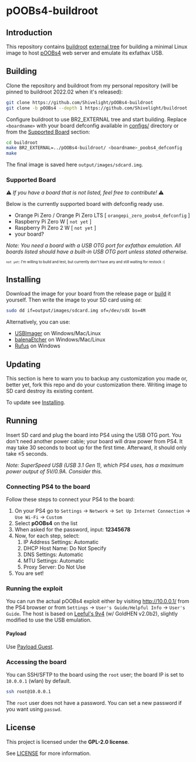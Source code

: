 # pOOBs4-buildroot

## Introduction

This repository contains [buildroot] [external tree][br-external] for building a minimal Linux image to host [pOOBs4] web server and emulate its exfathax USB.

## Building

Clone the repository and buildroot from my personal repository (will be pinned to buildroot 2022.02 when it's released):

```sh
git clone https://github.com/Shivelight/pOOBs4-buildroot
git clone -b pOOBs4 --depth 1 https://github.com/Shivelight/buildroot
```

Configure buildroot to use BR2_EXTERNAL tree and start building. Replace `<boardname>` with your board defconfig available in [configs/](configs) directory or from the [Supported Board](#supported-board) section:

```sh
cd buildroot
make BR2_EXTERNAL=../pOOBs4-buildroot/ <boardname>_poobs4_defconfig
make
```

The final image is saved here `output/images/sdcard.img`.

### Supported Board

⚠️ _If you have a board that is not listed, feel free to contribute!_ ⚠️

Below is the currently supported board with defconfig ready use. 

- Orange Pi Zero / Orange Pi Zero LTS [ `orangepi_zero_poobs4_defconfig` ]
- Raspberry Pi Zero W [ `not yet` ]
- Raspberry Pi Zero 2 W [ `not yet` ]
- your board?

_Note: You need a board with a USB OTG port for exfathax emulation. All boards listed should have a built-in USB OTG port unless stated otherwise._

<sub><sup>`not yet`: I'm willing to build and test, but currently don't have any and still waiting for restock :(</sup></sub>

## Installing

Download the image for your board from the release page or [build](#building) it yourself. Then write the image to your SD card using `dd`:

```sh
sudo dd if=output/images/sdcard.img of=/dev/sdX bs=4M
```

Alternatively, you can use:

- [USBImager](https://bztsrc.gitlab.io/usbimager/) on Windows/Mac/Linux 
- [balenaEtcher](https://www.balena.io/etcher/) on Windows/Mac/Linux 
- [Rufus](https://rufus.ie) on Windows

## Updating

This section is here to warn you to backup any customization you made or, better yet, fork this repo and do your customization there. Writing image to SD card destroy its existing content.

To update see [Installing](#installing).

## Running

Insert SD card and plug the board into PS4 using the USB OTG port. You don't need another power cable; your board will draw power from PS4. It may take 30 seconds to boot up for the first time. Afterward, it should only take ≤5 seconds.

_Note: SuperSpeed USB (USB 3.1 Gen 1), which PS4 uses, has a maximum power output of 5V/0.9A. Consider this._

### Connecting PS4 to the board

Follow these steps to connect your PS4 to the board:

1. On your PS4 go to `Settings` -> `Network` -> `Set Up Internet Connection` -> `Use Wi-Fi` -> `Custom`
2. Select **pOOBs4** on the list
3. When asked for the password, input: **12345678**
4. Now, for each step, select:
	1. IP Address Settings: Automatic
	2. DHCP Host Name: Do Not Specify
	3. DNS Settings: Automatic
	4. MTU Settings: Automatic
	5. Proxy Server: Do Not Use
5. You are set!

### Running the exploit

You can run the actual pOOBs4 exploit either by visiting http://10.0.0.1/ from the PS4 browser or from `Settings` -> `User's Guide/Helpful Info` -> `User's Guide`. The host is based on [Leeful's 9v4](https://github.com/Leeful/leeful.github.io/tree/master/9v4) (w/ GoldHEN v2.0b2), slightly modified to use the USB emulation.

#### Payload

Use [Payload Guest][payload-guest].

### Accessing the board

You can SSH/SFTP to the board using the `root` user; the board IP is set to `10.0.0.1` (wlan) by default.

```sh
ssh root@10.0.0.1
```

The `root` user does not have a password. You can set a new password if you want using `passwd`. 


[pOOBs4]: https://github.com/ChendoChap/pOOBs4
[payload-guest]: https://github.com/Al-Azif/ps4-payload-guest
[buildroot]: https://buildroot.org
[br-external]: https://buildroot.org/downloads/manual/manual.html#outside-br-custom

## License

This project is licensed under the **GPL-2.0 license**.

See [LICENSE](LICENSE) for more information.
